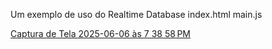 
Um exemplo de uso do Realtime Database
index.html
main.js

[Captura de Tela 2025-06-06 às 7 38 58 PM](https://github.com/user-attachments/assets/ae03eabc-fa75-454f-9901-696d883463c1)
